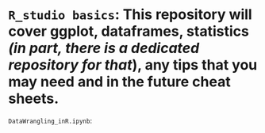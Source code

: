 # `R_studio basics`: This repository will cover ggplot, dataframes, statistics *(in part, there is a dedicated repository for that*), any tips that you may need and in the future cheat sheets. 

`DataWrangling_inR.ipynb`:


